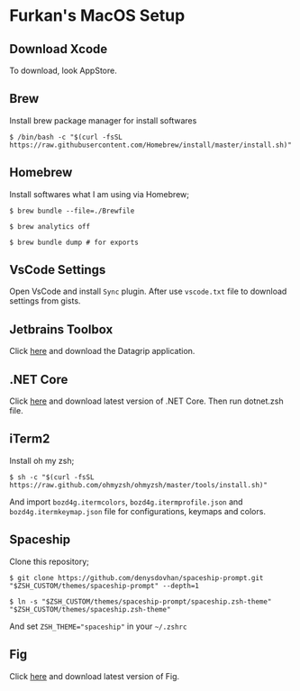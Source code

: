 # Furkan's MacOS Setup

## Download Xcode

To download, look AppStore.

## Brew

Install brew package manager for install softwares

```shell
$ /bin/bash -c "$(curl -fsSL https://raw.githubusercontent.com/Homebrew/install/master/install.sh)"
```

## Homebrew

Install softwares what I am using via Homebrew;

```shell
$ brew bundle --file=./Brewfile

$ brew analytics off

$ brew bundle dump # for exports
```

## VsCode Settings

Open VsCode and install `Sync` plugin. After use `vscode.txt` file to download settings from gists.

## Jetbrains Toolbox

Click [here](https://www.jetbrains.com/toolbox-app/download/download-thanks.html) and download the Datagrip application.

## .NET Core

Click [here](https://dotnet.microsoft.com/download) and download latest version of .NET Core.
Then run dotnet.zsh file.

## iTerm2

Install oh my zsh;
```shell
$ sh -c "$(curl -fsSL https://raw.github.com/ohmyzsh/ohmyzsh/master/tools/install.sh)"
```

And import `bozd4g.itermcolors`, `bozd4g.itermprofile.json` and `bozd4g.itermkeymap.json` file for configurations, keymaps and colors.

## Spaceship

Clone this repository;

```shell
$ git clone https://github.com/denysdovhan/spaceship-prompt.git "$ZSH_CUSTOM/themes/spaceship-prompt" --depth=1

$ ln -s "$ZSH_CUSTOM/themes/spaceship-prompt/spaceship.zsh-theme" "$ZSH_CUSTOM/themes/spaceship.zsh-theme"
```

And set `ZSH_THEME="spaceship"` in your `~/.zshrc`

## Fig
Click [here](https://fig.io/) and download latest version of Fig.